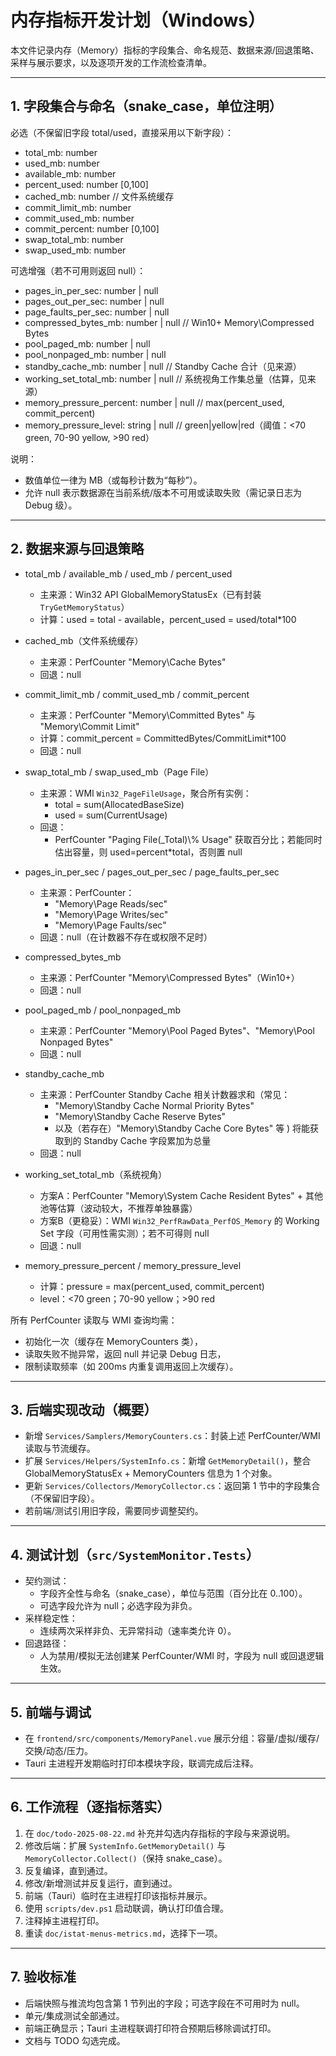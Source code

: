 # 内存指标开发计划（Windows）

本文件记录内存（Memory）指标的字段集合、命名规范、数据来源/回退策略、采样与展示要求，以及逐项开发的工作流检查清单。

---

## 1. 字段集合与命名（snake_case，单位注明）

必选（不保留旧字段 total/used，直接采用以下新字段）：
- total_mb: number
- used_mb: number
- available_mb: number
- percent_used: number [0,100]
- cached_mb: number  // 文件系统缓存
- commit_limit_mb: number
- commit_used_mb: number
- commit_percent: number [0,100]
- swap_total_mb: number
- swap_used_mb: number

可选增强（若不可用则返回 null）：
- pages_in_per_sec: number | null
- pages_out_per_sec: number | null
- page_faults_per_sec: number | null
- compressed_bytes_mb: number | null // Win10+ Memory\Compressed Bytes
- pool_paged_mb: number | null
- pool_nonpaged_mb: number | null
- standby_cache_mb: number | null // Standby Cache 合计（见来源）
- working_set_total_mb: number | null // 系统视角工作集总量（估算，见来源）
- memory_pressure_percent: number | null // max(percent_used, commit_percent)
- memory_pressure_level: string | null // green|yellow|red（阈值：<70 green, 70-90 yellow, >90 red）

说明：
- 数值单位一律为 MB（或每秒计数为“每秒”）。 
- 允许 null 表示数据源在当前系统/版本不可用或读取失败（需记录日志为 Debug 级）。

---

## 2. 数据来源与回退策略

- total_mb / available_mb / used_mb / percent_used
  - 主来源：Win32 API GlobalMemoryStatusEx（已有封装 `TryGetMemoryStatus`）
  - 计算：used = total - available，percent_used = used/total*100

- cached_mb（文件系统缓存）
  - 主来源：PerfCounter "Memory\\Cache Bytes"
  - 回退：null

- commit_limit_mb / commit_used_mb / commit_percent
  - 主来源：PerfCounter "Memory\\Committed Bytes" 与 "Memory\\Commit Limit"
  - 计算：commit_percent = CommittedBytes/CommitLimit*100
  - 回退：null

- swap_total_mb / swap_used_mb（Page File）
  - 主来源：WMI `Win32_PageFileUsage`，聚合所有实例：
    - total = sum(AllocatedBaseSize)
    - used = sum(CurrentUsage)
  - 回退：
    - PerfCounter "Paging File(_Total)\\% Usage" 获取百分比；若能同时估出容量，则 used=percent*total，否则置 null

- pages_in_per_sec / pages_out_per_sec / page_faults_per_sec
  - 主来源：PerfCounter：
    - "Memory\\Page Reads/sec"
    - "Memory\\Page Writes/sec"
    - "Memory\\Page Faults/sec"
  - 回退：null（在计数器不存在或权限不足时）

- compressed_bytes_mb
  - 主来源：PerfCounter "Memory\\Compressed Bytes"（Win10+）
  - 回退：null

- pool_paged_mb / pool_nonpaged_mb
  - 主来源：PerfCounter "Memory\\Pool Paged Bytes"、"Memory\\Pool Nonpaged Bytes"
  - 回退：null

- standby_cache_mb
  - 主来源：PerfCounter Standby Cache 相关计数器求和（常见：
    - "Memory\\Standby Cache Normal Priority Bytes"
    - "Memory\\Standby Cache Reserve Bytes"
    - 以及（若存在）"Memory\\Standby Cache Core Bytes" 等
  ) 将能获取到的 Standby Cache 字段累加为总量
  - 回退：null

- working_set_total_mb（系统视角）
  - 方案A：PerfCounter "Memory\\System Cache Resident Bytes" + 其他池等估算（波动较大，不推荐单独暴露）
  - 方案B（更稳妥）：WMI `Win32_PerfRawData_PerfOS_Memory` 的 Working Set 字段（可用性需实测）；若不可得则 null
  - 回退：null

- memory_pressure_percent / memory_pressure_level
  - 计算：pressure = max(percent_used, commit_percent)
  - level：<70 green；70-90 yellow；>90 red

所有 PerfCounter 读取与 WMI 查询均需：
- 初始化一次（缓存在 MemoryCounters 类），
- 读取失败不抛异常，返回 null 并记录 Debug 日志，
- 限制读取频率（如 200ms 内重复调用返回上次缓存）。

---

## 3. 后端实现改动（概要）

- 新增 `Services/Samplers/MemoryCounters.cs`：封装上述 PerfCounter/WMI 读取与节流缓存。
- 扩展 `Services/Helpers/SystemInfo.cs`：新增 `GetMemoryDetail()`，整合 GlobalMemoryStatusEx + MemoryCounters 信息为 1 个对象。
- 更新 `Services/Collectors/MemoryCollector.cs`：返回第 1 节中的字段集合（不保留旧字段）。
- 若前端/测试引用旧字段，需要同步调整契约。

---

## 4. 测试计划（`src/SystemMonitor.Tests`）

- 契约测试：
  - 字段齐全性与命名（snake_case），单位与范围（百分比在 0..100）。
  - 可选字段允许为 null；必选字段为非负。
- 采样稳定性：
  - 连续两次采样非负、无异常抖动（速率类允许 0）。
- 回退路径：
  - 人为禁用/模拟无法创建某 PerfCounter/WMI 时，字段为 null 或回退逻辑生效。

---

## 5. 前端与调试

- 在 `frontend/src/components/MemoryPanel.vue` 展示分组：容量/虚拟/缓存/交换/动态/压力。
- Tauri 主进程开发期临时打印本模块字段，联调完成后注释。

---

## 6. 工作流程（逐指标落实）

1) 在 `doc/todo-2025-08-22.md` 补充并勾选内存指标的字段与来源说明。
2) 修改后端：扩展 `SystemInfo.GetMemoryDetail()` 与 `MemoryCollector.Collect()`（保持 snake_case）。
3) 反复编译，直到通过。
4) 修改/新增测试并反复运行，直到通过。
5) 前端（Tauri）临时在主进程打印该指标并展示。
6) 使用 `scripts/dev.ps1` 启动联调，确认打印值合理。
7) 注释掉主进程打印。
8) 重读 `doc/istat-menus-metrics.md`，选择下一项。

---

## 7. 验收标准

- 后端快照与推流均包含第 1 节列出的字段；可选字段在不可用时为 null。
- 单元/集成测试全部通过。
- 前端正确显示；Tauri 主进程联调打印符合预期后移除调试打印。
- 文档与 TODO 勾选完成。
